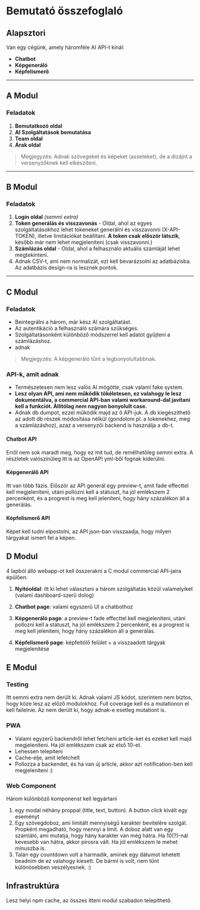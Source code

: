 # Bemutató összefoglaló

## Alapsztori

Van egy cégünk, amely háromféle AI API-t kínál:

- **Chatbot**
- **Képgeneráló**
- **Képfelismerő**

---

## A Modul

### Feladatok

1. **Bemutatkozó oldal**
2. **AI Szolgáltatások bemutatása**
3. **Team oldal**
4. **Árak oldal**

> Megjegyzés: Adnak szövegeket és képeket (asseteket), de a dizájnt a versenyzőknek kell elkészíteni.

---

## B Modul

### Feladatok

1. **Login oldal** _(semmi extra)_
2. **Token generálás és visszavonás** - Oldal, ahol az egyes szolgáltatásokhoz lehet tokeneket generálni és visszavonni (X-API-TOKEN), illetve limitációkat beállítani. **A token csak először látszik**, később már nem lehet megjeleníteni (csak visszavonni.)
3. **Számlázás oldal** - Oldal, ahol a felhasználó aktuális számláját lehet megtekinteni.
4. Adnak CSV-t, ami nem normalizát, ezt kell bevarázsolni az adatbázisba. Az adatbázis design-ra is lesznek pontok.


---

## C Modul

### Feladatok

- Beintegrálni a három, már kész AI szolgáltatást.
- Az autentikáció a felhasználó számára szükséges.
- Szolgáltatásonként különböző módszerrel kell adatot gyűjteni a számlázáshoz.
- adnak 

> Megjegyzés: A képgeneráló tűnt a legbonyolultabbnak.

### API-k, amit adnak
- Természetesen nem lesz valós AI mögötte, csak valami fake system.
- **Lesz olyan API, ami nem működik tökéletesen, ez valahogy le lesz dokumentálva, a commercial API-ban valami workaround-dal javítani kell a funkciót. Állítólag nem nagyon bonyolult case.**
- Adnak db dumpot, ezzel működik majd az ő API-juk. A db kiegészíthető az adott db részek módosítása nélkül (gondolom pl. a tokenekhez, meg a számlázáshoz), azaz a versenyzői backend is használja a db-t. 


#### Chatbot API
Erről nem sok maradt meg, hogy ez mit tud, de remélhetőleg semmi extra. A részletek valószínűleg itt is az OpenAPI yml-ből fognak kiderülni.

#### Képgenerálő API
Itt van több fázis. Először az API generál egy preview-t, amit fade effecttel kell megjeleníteni, utáni pollozni kell a státuszt, ha jól emlékszem 2 percenként, és a progrest is meg kell jeleníteni, hogy hány százalékon áll a generálás.

#### Képfelismerő API
Képet kell tudni elpostolni, az API json-ban visszaadja, hogy milyen tárgyakat ismert fel a képen.

## D Modul
4 lapból álló webapp-ot kell összerakni a C modul commercial API-jaira épülően:
1. **Nyitóoldal**: itt ki lehet választani a három szolgáltatás közül valamelyiket (valami dashboard-szerű dolog)
2. **Chatbot page**: valami egyszerű UI a chatbothoz

3. **Képgeneráló page**: a preview-t fade effecttel kell megjeleníteni, utáni pollozni kell a státuszt, ha jól emlékszem 2 percenként, és a progrest is meg kell jeleníteni, hogy hány százalékon áll a generálás.
4. **Képfelismerő page**: képfeltölő felület + a visszaadott tárgyak megjelenítése

## E Modul
### Testing
Itt semmi extra nem derült ki. Adnak valami JS kódot, szerintem nem biztos, hogy köze lesz az előző modulokhoz. Full coverage kell és a mutationon el kell failelnie. Az nem derült ki, hogy adnak-e esetleg mutationt is.
### PWA
- Valami egyzerű backendről lehet fetcheni article-ket és ezeket kell majd megjeleníteni. Ha jól emlékszem csak az első 10-et. 
- Lehessen telepíteni
- Cache-elje, amit lefetchelt
- Pollozza a backendet, és ha van új article, akkor azt notification-ben kell megjeleníteni :)
### Web Component
Három különböző komponenst kell legyártani
1. egy modal néhány proppal (title, text, button). A button click kivált egy eseményt
2. Egy szövegdoboz, ami limitált mennyiségű karakter bevitelére szolgál. Propként megadható, hogy mennyi a limit. A doboz alatt van egy számláló, ami mutatja, hogy hány karakter van még hátra. Ha 10(?)-nál kevesebb van hátra, akkor pirosra vált. Ha jól emlékszem le mehet mínuszba is.
3. Talán egy countdown volt a harmadik, aminek egy dátumot lehetett beadnim de ez valahogy kiesett. De bármi is volt, nem tűnt különösebben veszélyesnek. :)

## Infrastruktúra
Lesz helyi npm cache, az összes itteni modul szabadon telepíthető.



